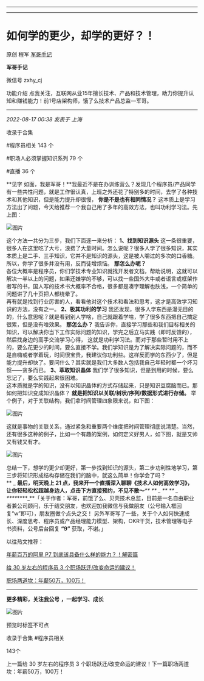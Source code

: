 ----------------------------------------
----------------------------------------
#  如何学的更少，却学的更好？！

原创 程军  [ 军哥手记 ](javascript:void\(0\);)

**军哥手记** ![]()

微信号 zxhy_cj

功能介绍 点我关注，互联网从业15年擅长技术、产品和技术管理，助力你提升认知和赚钱能力！前1号店架构师，饿了么技术产品总监—军哥。

____

_2022-08-17 00:38_ _发表于 上海_

收录于合集

#程序员相关 143 个

#职场人必须掌握知识系列 79 个

#直播 36 个

**见字
如面，我是军哥！**我最近不是在办训练营么？发现几个程序员/产品同学有一些共性问题，就是工作很认真，上班之外还花了特别多的时间，去学了各种技术和其他知识，但是能力提升却很慢，
**你是不是也有相同情况？** 这本质上是学习方法出了问题，今天给推荐一个我自己用了多年的高效方法，也叫功利学习法。先上图：

![图片](https://mmbiz.qpic.cn/mmbiz_png/zoS8kK5mlOnfPpWWRjmibGxSRjU31WCNUiaFCic2ZIrxibNZNxjibyQdzVozh7aKCw3A0ic1SVuoRdiaWGuPNwqMrKVibw/640?wx_fmt=png&wxfrom=5&wx_lazy=1&wx_co=1)

这个方法一共分为三步，我们下面逐一来分析： **1、找到知识源头**
这一条很重要，很多人在这里吃了大亏，浪费了大量时间。怎么说呢？很多人学了很多知识，其实本质上是二手、三手知识，它并不是知识的源头，这是被人嚼过的多次的口香糖。所以，你学了很多并没有用，反而徒增烦恼。
**那怎么办呢？**  
各位大概率是程序员，你们学技术专业知识就找开发者文档，帮助说明，这就可以解决一半以上的问题，如果还嫌学的不够，可以找一些国外大牛或者语言或框架作者写的书，国人写的技术书大概率不合格，很多都是凑字理解也肤浅，一个简单的问题讲了几十页把人都绕晕了。  
再有就是找到行业厉害的人，看看他对这个技术和看法和思考，这才是高效学习知识的方法，没有之一。 **2、极其功利的学习**
我还发现，很多人学东西是漫无目的的，什么意思呢？就是看到别人学啥，自己就跟着学啥，学了很多东西把自己搞定很累，但是没有啥效果。 **那怎么办？**
我告诉你，直接学习那些和我们目标相关的知识，可以解决你当下工作实际问题的知识，学完之后立马实践（即时反馈的），然后找身边的高手交流学习心得，
这就是功利学习法。而对于那些暂时用不上的，要么花更少的时间，要么直接不学。我们学知识是为了解决实际问题的，而不是自嗨或者学着玩，时间很宝贵，我建议你功利些。这样反而学的东西少了，但是能力提升却快了。要问什么？其实就是我们大多数人包括我自己年轻时都一个坏习惯——贪多而已。
**3、萃取知识晶体** 我们学了很多知识，但是到用的时候，要么忘记了，要么实践起来很困难。  
这本质就是学的知识，没有以知识晶体的方式存储起来，只是知识豆腐脑而已。那如何把知识变成知识晶体？ **就是把知识以关联/树状/序列/数据形式进行存储。**
举个例子，对于关联结构，我们拿时间管理四象限来说，如下图：  

![图片](https://mmbiz.qpic.cn/mmbiz_png/zoS8kK5mlOnfPpWWRjmibGxSRjU31WCNUbMmtNicKficTxcRLWDITWCAHENvJ5dP0iaZtHXMWfjPdQv7hic81QuPGIw/640?wx_fmt=png)

这就是事物的关联关系，通过紧急和重要两个维度把时间管理彻底说清楚。当然，还有很多这种的例子，比如一个有趣的案例，如何定义好男人，如下图，就是又帅又有钱又有才。

![图片](https://mmbiz.qpic.cn/mmbiz_png/zoS8kK5mlOnfPpWWRjmibGxSRjU31WCNUVss5scZe0fDDUgDr8EqelVDUFhLvdsBtrpwIVXwgv411CE1h8fmiczg/640?wx_fmt=png)

总结一下，想学的更少却更好，第一步找到知识的源头，第二步功利性地学习，第三步将知识形成结构存储在我们的脑中，就这么简单！你学会了吗？  
 ** _ **最后，明天晚上 21 点，我来开一个直播深入聊聊《技术人如何高效学习》，让你轻轻松松超越身边人，点击下方直接预约，不见不散～**_** **
_ ** ** _
****_****_**「关于作者：军哥，前饿了么、贝壳技术总监，目前是一名自由职业者兼公司顾问，乐于结交朋友，也欢迎加我微信与我做朋友（公号输入框回复“w”即可），朋友圈做个点头之交！
另外军哥写了一些，关于个人如何快速成长、深度思考、程序员或产品经理能力模型、架构，OKR干货，技术管理等电子书资料，公号后台回复 **“9”**
获取，不谢。」  

以往热文推荐：

[年薪百万的阿里 P7
到底该具备什么样的能力？！解密篇](http://mp.weixin.qq.com/s?__biz=MzA3MDU2MjM4Ng==&mid=2247496514&idx=1&sn=45a67c6dae6a13f320155731cc8fe93d&chksm=9f38547fa84fdd6926c5fc82849ae1b36bd5beb795ab481cdb89b54608d47f4efa70eca5b1f9&scene=21#wechat_redirect)

[给 30 岁左右的程序员 3
个职场跃迁/改变命运的建议！](http://mp.weixin.qq.com/s?__biz=MzA3MDU2MjM4Ng==&mid=2247496505&idx=1&sn=1cdfac26892252f15b7d156c6030ae4b&chksm=9f385404a84fdd128faf6cb67124abfddcbe4a13f26c07e55932cea60774b0dff7d1a96f995a&scene=21#wechat_redirect)

[职场两道坎：年薪50万，100万！](http://mp.weixin.qq.com/s?__biz=MzA3MDU2MjM4Ng==&mid=2247496325&idx=1&sn=e7af2e3641a2d738b7cda53496419f4a&chksm=9f3855b8a84fdcae2163059a149313cd4d46ea69aca52a6a4801c4c0cae971623c630adfafdf&scene=21#wechat_redirect)

[](http://mp.weixin.qq.com/s?__biz=MzA3MDU2MjM4Ng==&mid=2247496169&idx=1&sn=82ad7fb7c59ba65439610a738fc9002f&chksm=9f3856d4a84fdfc27a2e5974910f9cf5241b14fe505c4658371d9f85e98d724fcf2e40f6525e&scene=21#wechat_redirect)

  

* * *

  

 **更多精彩，关注我公号** **，一起学习、成长**

![图片](https://mmbiz.qpic.cn/mmbiz_png/b96CibCt70iaajvl7fD4ZCicMcjhXMp1v6UibM134tIsO1j5yqHyNhh9arj090oAL7zGhRJRq6cFqFOlDZMleLl4pw/640?wx_fmt=png)

预览时标签不可点

收录于合集 #程序员相关

143个

上一篇给 30 岁左右的程序员 3 个职场跃迁/改变命运的建议！下一篇职场两道坎：年薪50万，100万！

